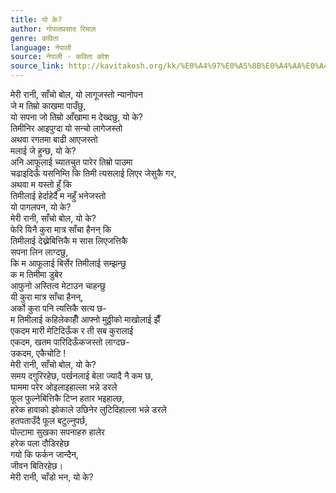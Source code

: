 ```yaml
---
title: यो के?
author: गोपालप्रसाद रिमाल
genre: कविता
language: नेपाली
source: नेपाली - कविता कोश
source_link: http://kavitakosh.org/kk/%E0%A4%97%E0%A5%8B%E0%A4%AA%E0%A4%BE%E0%A4%B2%E0%A4%AA%E0%A5%8D%E0%A4%B0%E0%A4%B8%E0%A4%BE%E0%A4%A6_%E0%A4%B0%E0%A4%BF%E0%A4%AE%E0%A4%BE%E0%A4%B2
---
```


मेरी रानी, साँचो बोल, यो लागूजस्तो न्यानोपन  
जे म तिम्रो काखमा पाउँछु,  
यो सपना जो तिम्रो आँखामा म देख्दछु, यो के?  
तिमीनिर आइपुग्दा यो सन्चो लागेजस्तो  
अथवा रगतमा बाढी आएजस्तो  
मलाई जे हुन्छ, यो के?  
अनि आफूलाई च्यातचुत पारेर तिम्रो पाउमा  
चढाइदिऊँ यसनिम्ति कि तिमी त्यसलाई लिएर जेसुकै गर,  
अथवा म यस्तो हुँ कि  
तिमीलाई हेर्दाहेर्दै म नहुँ भनेजस्तो  
यो पागलपन, यो के?  
मेरी रानी, साँचो बोल, यो के?  
फेरि यिनै कुरा मात्र साँचा हैनन् कि  
तिमीलाई देख्नेबित्तिकै म सास लिएजत्तिकै  
सपना लिन लाग्दछु,  
कि म आफूलाई बिर्सेर तिमीलाई सम्झन्छु  
क म तिमीमा डुबेर  
आफुनो अस्तित्व मेटाउन चाहन्छु  
यी कुरा मात्र साँचा हैनन्,  
अर्को कुरा पनि त्यत्तिकै सत्य छ-  
म तिमीलाई कहिलेकाहीँ आफ्नो मुठ्ठीको माखोलाई झैँ  
एकदम मारी मेटिदिऊँक र ती सब कुरालाई  
एकदम, खतम पारिदिऊँकजस्तो लाग्दछ-  
उकदम, एकैचोटि !  
मेरी रानी, साँचो बोल, यो के?  
समय दगुरिरहेछ, पर्खनलाई बेला ज्यादै नै कम छ,  
घाममा परेर ओइलाइहाल्ला भन्ने डरले  
फूल फुल्नेबित्तिकै टिप्न हतार भइहाल्छ,  
हरेक हावाको झोकाले उछिनेर लुटिदिहाल्ला भन्ने डरले  
हतपताउँदै फूल बटुल्नुपर्छ,  
पोल्टामा सुखका सपनाहरु हालेर  
हरेक पला दौडिरहेछ  
गयो कि फर्कन जान्दैन,  
जीवन बितिरहेछ।  
मेरी रानी, चाँडो भन, यो के?
